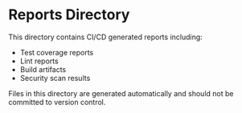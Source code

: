 # Reports Directory

This directory contains CI/CD generated reports including:

- Test coverage reports
- Lint reports  
- Build artifacts
- Security scan results

Files in this directory are generated automatically and should not be committed to version control.
